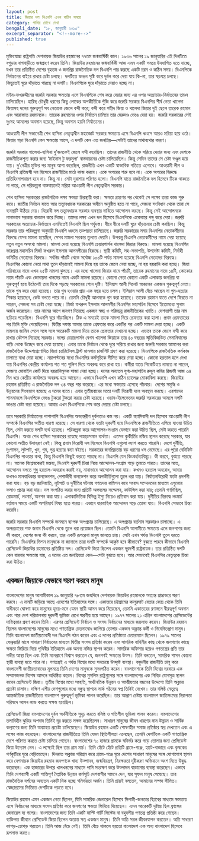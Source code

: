 ```yaml
---
layout: post
title: জিয়ার দল বিএনপি এখন কঠিন সময়ে
category: পাখির চোখে দেখা
bengali_date: "১৮, জানুয়ারী ২০১৩"
excerpt_separator: "<!--more-->"
published: true
---
```

মুক্তিযোদ্ধা রাষ্ট্রপতি দেশনায়ক জিয়াউর রহমানের ৭৭তম জন্মবার্ষিকী কাল। ১৯৩৬ সালের ১৯ জানুয়ারির এই দিনটিতে বগুড়ার বাগবাড়ীতে জন্মগ্রহণ করেন তিনি। জিয়াউর রহমানের জন্মবার্ষিকী আজ এমন একটি সময়ে উদযাপিত হতে যাচ্ছে, যখন তার প্রতিষ্ঠিত দেশের বৃহত্তম ও জনপ্রিয় রাজনৈতিক দল বিএনপি পার করছে একটি চরম ও কঠিন সময়। <!--more-->বিএনপিকে নির্বাচনের বাইরে রাখার চেষ্টা চলছে। দলটিতে ভাঙন সৃষ্টি করে দুর্বল করে দেয়া যায় কি-না, তার ষড়যন্ত্র চলছে। কিছুতেই ঘুরে দাঁড়াতে পারছে না দলটি। বিএনপিকে ঘুরে দাঁড়াতে দেয়াও হচ্ছে না।

মইন-ফখরুদ্দীনের জরুরি সরকার ক্ষমতায় এসে বিএনপিকে শেষ করে দেয়ার জন্য এর ওপর অত্যাচার-নির্যাতনের তাণ্ডব চালিয়েছিল। হারিছ চৌধুরী ধরনের কিছু লোকের অপকীর্তিকে পুঁজি করে জরুরি সরকার বিএনপির শীর্ষ নেতা খালেদা জিয়াসহ দলের গুরুত্বপূর্ণ সব নেতাকে জেলে বন্দী করে; বন্দী করে শহীদ জিয়া ও খালেদা জিয়ার দুই ছেলে তারেক রহমান এবং আরাফাত রহমানকে। তারেক রহমানের ওপর নির্যাতন চালিয়ে তার মেরুদণ্ড ভেঙে দেয়া হয়। জরুরি সরকারের সেই দুঃসহ আমলের অবসান হয়েছে, কিন্তু অবসান হয়নি নির্যাতনের।

আওয়ামী লীগ সভানেত্রী শেখ হাসিনা নেতৃত্বাধীন মহাজোট সরকার ক্ষমতায় এসে বিএনপি ধ্বংসে আরও মরিয়া হয়ে ওঠে। জিয়ার গড়া বিএনপি কেন ক্ষমতায় আসে, এ দলটি কেন এত জনপ্রিয়—সেটাই তাদের মাথাব্যথার কারণ।

জরুরি সরকার খালেদা-হাসিনা দু’জনকেই জেলে বন্দী করেছিল। তাদের রাজনীতি থেকে সরিয়ে দেয়ার জন্য এবং দেশকে রাজনীতিকশূন্য করার জন্য ‘মাইনাস টু ফরমুলা’ বাস্তবায়নের চেষ্টা চালিয়েছিল। কিন্তু সেদিন তাদের সে চেষ্টা ভণ্ডুল হয়ে যায়। দু’নেত্রীর মুক্তির পর মানুষ আশা করেছিল, রাজনীতি এখন একটি স্বাভাবিক গতিতে এগোবে। আওয়ামী লীগ ও বিএনপি প্রতিদ্বন্দ্বী দল হিসেবে রাজনীতির মাঠে কাজ করবে। একে অপরের শত্রু হবে না। একে অপরের বিরুদ্ধে প্রতিহিংসাপরায়ণ হবে না। কিন্তু না। সেটা দুরাশায় পরিণত হলো। বিএনপি যাতে রাজনৈতিক দল হিসেবে টিকে থাকতে না পারে, সে পরিকল্পনা বাস্তবায়নেই মরিয়া আওয়ামী লীগ নেতৃত্বাধীন সরকার।

শেখ হাসিনা সরকারের রাজনৈতিক লক্ষ্য ক্ষমতা চিরস্থায়ী করা। ক্ষমতা গ্রহণের পর থেকেই সে লক্ষ্যে তারা কাজ শুরু করে। জাতীয় নির্বাচন যাতে আর তত্ত্বাবধায়ক সরকারের অধীনে অনুষ্ঠিত হতে না পারে, সেজন্য সংবিধান থেকে তারা সে ব্যবস্থাটি উঠিয়ে দেয়। বিরোধী দল তত্ত্বাবধায়ক সরকার ব্যবস্থার দাবিতে আন্দোলন করছে। কিন্তু সেই আন্দোলনকে নানাভাবে সরকার বানচাল করে দিচ্ছে। তাদের লক্ষ্য এখন দল হিসেবে বিএনপিকে একেবারে পঙ্গু করে দেয়া।
জরুরি সরকারের অত্যাচার-নির্যাতনে এমনিতেই বিএনপি ছিল পর্যুদস্ত। ধীরে ধীরে দলটি ঘুরে দাঁড়ানোর চেষ্টা করছিল। কিন্তু সরকার তার পরিকল্পনা অনুযায়ী বিএনপি ধ্বংসে তত্পরতা চালিয়েছে। জরুরি সরকারের সময় বিএনপির নেতাকর্মীদের বিরুদ্ধে যেসব মামলা হয়েছিল, সেসব মামলা সরকার তুলতে দেয়নি। উপরন্তু বিএনপি নেতাকর্মীদের নামে দেয়া হয়েছে নতুন নতুন অসংখ্য মামলা। মামলা দেয়া হয়েছে বিএনপি চেয়ারপার্সন খালেদা জিয়ার বিরুদ্ধে। মামলা হয়েছে বিএনপির ভারপ্রাপ্ত মহাসচিব মির্জা ফখরুল ইসলাম আলমগীরের বিরুদ্ধে। স্থায়ী কমিটি, সহ-সভাপতি, উপদেষ্টা কমিটি, নির্বাহী কমিটির নেতাদের বিরুদ্ধে। সর্বনিম্ন পাঁচটি থেকে সর্বোচ্চ ১০০টি পর্যন্ত মামলা হয়েছে বিএনপি নেতাদের বিরুদ্ধে। বিএনপির কোনো নেতা মাথা তুলে দাঁড়ালেই মামলা দিয়ে হয় তাকে জেলে নেয়া হচ্ছে, না হয় হয়রানি করা হচ্ছে। জিয়া পরিবারের নামে এখন ২৫টি মামলা ঝুলছে। এর মধ্যে খালেদা জিয়ার নামে পাঁচটি, তারেক রহমানের নামে ১৪টি, কোকোর নামে পাঁচটি এবং জোবায়দা খানমের নামে একটি মামলা রয়েছে। কোনো নেতা কোনো একটি এলাকায় জনপ্রিয় বা গুরুত্বপূর্ণ হয়ে উঠেলেই তার দিকে পড়ছে সরকারের শ্যেন দৃষ্টি। ইলিয়াস আলী সিলেট অঞ্চলের একজন গুরুত্বপূর্ণ নেতা। তাকে গুম করে দেয়া হয়েছে। তার গুম হওয়ার প্রায় এক বছর হতে চলল। ইলিয়াস আলী বেঁচে আছেন না গুম-হত্যার শিকার হয়েছেন, কেউ বলতে পারে না। তেমনি চৌধুরী আলমকে গুম করা হয়েছে। তারেক রহমান যাতে দেশে ফিরতে না পারেন, সেজন্য সব চেষ্টা নেয়া হচ্ছে। মির্জা ফখরুল ইসলাম আলমগীর বিএনপির মহাসচিব হিসেবে ইতোমধ্যে সুনাম অর্জন করেছেন। তার নামের আগে জনগণ দিয়েছে একজন স্বচ্ছ ও পরিচ্ছন্ন রাজনীতিকের খ্যাতি। দেশব্যাপী তার নাম ছড়িয়ে পড়েছিল। বিএনপি ঘুরে দাঁড়াচ্ছিল। ঠিক এ সময়েই তাকে মামলা দিয়ে গ্রেফতার করা হলো। প্রথম গ্রেফতারের পর তিনি মুক্তি পেয়েছিলেন। দ্বিতীয় দফায় আবার তাকে গ্রেফতার করে একটির পর একটি মামলা দেয়া হচ্ছে। একটি মামলায় জামিন পেলে সঙ্গে সঙ্গে আরেকটি মামলা দিয়ে তাকে গ্রেফতার দেখানো হচ্ছে। এভাবে তাকে জেলে বন্দী করে রাখার কৌশল নিয়েছে সরকার। দলের চেয়ারপার্সন বেগম খালেদা জিয়াকে তার ৪০ বছরের স্মৃতিবিজড়িত সেনানিবাসের বাড়ি থেকে উচ্ছেদ করে দেয়া হয়েছে। এবার তাকে নির্বাচন থেকে দূরে সরিয়ে রাখার জন্য জরুরি সরকার আমলের করা রাজনৈতিক উদ্দেশ্যপ্রণোদিত জিয়া চ্যারিটেবল ট্রাস্ট মামলায় চার্জশিট গ্রহণ করা হয়েছে। বিএনপিকে রাজনৈতিক কর্মকাণ্ড চালাতে বাধা দেয়া হচ্ছে। নয়াপল্টনের মধ্যে বিএনপির কর্মসূচিকে সীমিত করে দেয়া হচ্ছে। কোনো হরতাল হলে দেখা যায় বিএনপির কেন্দ্রীয় কার্যালয় শত শত পুলিশ দিয়ে অবরুদ্ধ করে রাখা হয়। কর্মীরা যাতে পিকেটিংয়ে নামতে না পারেন, সেজন্য মোবাইল কোর্ট দিয়ে হয়রানিমূলক সাজা দেয়া হচ্ছে। দলের অন্যতম যুগ্ম-মহাসচিব রুহুল কবির রিজভী আজ ৩৪ দিন ধরে কেন্দ্রীয় কার্যালয়ে অবরুদ্ধ হয়ে আছেন। এভাবে বিএনপি এখন কঠিন চ্যালেঞ্জ মোকাবিলা করছে। জিয়াউর রহমান প্রতিষ্ঠিত এ রাজনৈতিক দল ৩৪ বছর পার করেছে। এর মধ্যে ক্ষমতায় এসেছে পাঁচবার। দেশের সমৃদ্ধি ও উন্নয়নের সিংহভাগ হয়েছে এ দলের হাতে। এবার তৃতীয়বারের মতো দলটি বিরোধী দলে অবস্থান করছে। এরশাদের শাসনামলে বিএনপিকে ভেঙে টুকরো টুকরো করার চেষ্টা হয়েছে। ওয়ান-ইলেভেনের জরুরি সরকারের আমলে দলটি ভাঙার চেষ্টা করা হয়েছে। আবার এখন বিএনপিকে শেষ করে দেয়ার চেষ্টা চলছে।

তবে সরকারি নির্যাতনের পাশাপাশি বিএনপির অভ্যন্তরীণ দুর্বলতাও কম নয়। একটি ফ্যাসিবাদী দল হিসেবে আওয়ামী লীগ সম্পর্কে বিএনপির অতীত ধারণা রয়েছে। সে ধারণা থেকে যতটা দূরদর্শী হয়ে বিএনপিকে রাজনীতিতে এগিয়ে যাওয়া উচিত ছিল, সেটা করতে দলটি ব্যর্থ হয়েছে। পরিকল্পনা করে আন্দোলন-সংগ্রাম যেভাবে করা উচিত ছিল, সেটা করতে পারেনি বিএনপি। অথচ শেখ হাসিনা সরকারের রয়েছে পাহাড়সমান ব্যর্থতা। এতসব কুকীর্তির নজির স্থাপন করেছে সরকার, যার কোনো অতীত উদাহরণ নেই। কিন্তু প্রধান বিরোধী দল হিসেবে বিএনপি এগুলো ক্যাশ করতে পারেনি। দেশে দুর্নীতি, দুঃশাসন, লুটপাট, খুন, গুম, গুপ্ত হত্যার বন্যা বইছে। সরকারের জনপ্রিয়তায় বড় ধরনের ধস নেমেছে। এর পুরো বেনিফিট বিএনপির পাওয়ার কথা, কিন্তু বিএনপি কিছুই করতে পারছে না। বিএনপি যেন কিংকর্তব্যবিমূঢ়। কী করবে, বুঝতে পারছে না। অনেক বিশ্লেষকেরই মন্তব্য, বিএনপি দূরদর্শী চিন্তা নিয়ে আন্দোলন-সংগ্রাম গড়ে তুলতে পারত। তাদের মতে, আন্দোলন বলতে শুধু হরতাল-অবরোধ করাই নয়, নানাভাবে আন্দোলন করা যায়। কখনও হরতাল অবরোধ, আবার কখনও মানবাধিকার কনভেনশন, পেশাজীবী কনভেশন করে অপকীর্তিগুলো তুলে ধরা যায়। নির্যাতনবিরোধী ফটো প্রদর্শনী করা যায়। বড় বড় জালিয়াতি, লুটপাট ও দুর্নীতির ঘটনায় গণতদন্ত কমিশন করে সংবাদ সম্মেলনের মাধ্যমে এগুলোর ফলাও প্রচার করা যায়। দল সংগঠিত করার জন্য প্রতিটি অঙ্গদলের সম্মেলন, কাউন্সিল করা যায়; তেমনি গণমিছিল, রোডমার্চ, লংমার্চ, অনশন করা যায়। এলাকাভিত্তিক বিভিন্ন ইস্যু নিয়েও প্রতিবাদ করা যায়। দুর্নীতির বিরুদ্ধে লংমার্চ বর্তমান সময়ে একটি অপরিহার্য বিষয় হতে পারত। এভাবে ধারবাহিক আন্দোলন গড়ে তোলা যায়। বিএনপি সেভাবে চিন্তা করেনি।

জরুরি সরকার বিএনপি সম্পর্কে জনমনে ব্যাপক অপপ্রচার চালিয়েছে। এ অপপ্রচার বর্তমান সরকারও চালাচ্ছে। এ অপপ্রচারের শক্ত জবাব বিএনপি থেকে তুলে ধরা প্রয়োজন ছিল। তেমনি বিএনপি আগামীতে ক্ষমতায় এলে জনগণের জন্য কী করবে, দেশের জন্য কী করবে, তার একটি রূপরেখা মানুষ জানতে চায়। সেটা এখন পর্যন্ত বিএনপি তুলে ধরতে পারেনি। বিএনপির ভিশন মানুষকে না জানালে তারা দলটি সম্পর্কে আকৃষ্ট হবে কীভাবে? বুঝতে পারবে কীভাবে বিএনপি প্রেসিডেন্ট জিয়াউর রহমানের প্রতিষ্ঠিত দল। প্রেসিডেন্ট জিয়া ছিলেন একজন দূরদর্শী রাষ্ট্রনায়ক। তার প্রতিষ্ঠিত দলটি কেন বারবার ক্ষমতায় যায়, এ দলের এত জনপ্রিয়তা কেন—সেটা বুঝতে হবে। আর সেভাবেই বিএনপির নেতৃত্বকে চিন্তা করা উচিত।

## একজন জিয়াকে যেভাবে স্মরণ করবে মানুষ
বাংলাদেশের মানুষ আগামীকাল ১৯ জানুয়ারি ৭৮তম জন্মদিনে দেশনায়ক জিয়াউর রহমানকে অত্যন্ত শ্রদ্ধাভরে স্মরণ করবে। এ নামটি জড়িয়ে আছে এদেশের ইতিহাসের সঙ্গে। একাত্তরে চট্টগ্রামের কালুরঘাট বেতার কেন্দ্র থেকে তিনি স্বাধীনতা ঘোষণা করে মানুষের হৃদয়-মনে যেমন স্থায়ী আসন করে নিয়েছেন, তেমনি একাত্তরের রণাঙ্গনে বীরত্বপূর্ণ অবদান এবং পরে দেশ পরিচালনায় দূরদর্শী ভূমিকা রেখে স্মরণীয় হয়ে আছেন। ১৯৭৭ সালের ২১ এপ্রিল বাংলাদেশের প্রেসিডেন্টের দায়িত্বভার গ্রহণ করেন তিনি। এরপর প্রেসিডেন্ট নির্বাচন ও সংসদ নির্বাচনের মাধ্যমে জয়লাভ করেন। জিয়াউর রহমান ছিলেন বাংলাদেশের মানুষের মধ্যে গণতান্ত্রিক চেতনাবোধ জাগিয়ে তোলার একজন অক্লান্ত কর্মী ও নিবেদিতপ্রাণ মানুষ। তিনি বাংলাদেশ জাতীয়তাবাদী দল বিএনপি গঠন করেন এবং এ দলের প্রতিষ্ঠাতা চেয়ারম্যান ছিলেন। ১৯৭৯ সালের ফেব্রুয়ারি মাসে সাধারণ নির্বাচনের মাধ্যমে দ্বিতীয় সংসদ প্রতিষ্ঠা করেন এবং সামরিক বাহিনীর কাছ থেকে জনগণের কাছে ক্ষমতা ফিরিয়ে দিয়ে পৃথিবীর ইতিহাসে এক অনন্য নজির স্থাপন করেন। সামরিক অফিসার হয়েও গণতন্ত্রের প্রতি তার গভীর আস্থা ছিল এবং তিনি মনেপ্রাণে বিশ্বাস করতেন যে, জনগণই ক্ষমতার উত্স। তিনি বলতেন, সামরিক শাসন কোনো স্থায়ী ব্যবস্থা হতে পারে না। গণতন্ত্রই এ পর্যন্ত বিশ্বের মধ্যে সবচেয়ে উত্কৃষ্ট ব্যবস্থা।
বহুদলীয় রাজনীতি চালু করে বাংলাদেশী জাতীয়তাবাদের মূলমন্ত্রে তিনি দেশের মানুষকে সুসংগঠিত করেন। বাংলাদেশকে তিনি বিশ্বের দরবারে এক সম্মানজনক বিশেষ আসনে অধিষ্ঠিত করেন। বিশ্বের মুসলিম রাষ্ট্রগুলোর সঙ্গে বাংলাদেশের এক নিবিড় যোগসূত্র স্থাপন করেন প্রেসিডেন্ট জিয়া। তৃতীয় বিশ্বের মধ্যে সংহতি, অর্থনৈতিক উন্নয়ন ও আত্মীয়তার বন্ধনের উদ্দেশ্যে তিনি অক্লান্ত প্রচেষ্টা চালান। দক্ষিণ এশীয় দেশগুলোর মধ্যে বন্ধুত্ব স্থাপনে সার্ক গঠনের স্বপ্ন তিনিই দেখেন। তার বলিষ্ঠ নেতৃত্বে আন্তর্জাতিক রাজনীতিতে বাংলাদেশ গুরুত্বপূর্ণ ভূমিকা পালন করেছিল। তার আপ্রাণ চেষ্টায় বাংলাদেশ জাতিসংঘের নিরাপত্তা পরিষদে আসন লাভ করতে সক্ষম হয়েছিল।

প্রেসিডেন্ট জিয়া বাংলাদেশের দুর্বল অর্থনীতিকে সুদৃঢ় করতে বলিষ্ঠ ও গতিশীল ভূমিকা পালন করেন। বাংলাদেশের তলাবিহীন ঝুড়ির অপবাদ তিনিই দূর করতে সক্ষম হয়েছিলেন। সাধারণ মানুষের জীবন ধারণের মান উন্নয়ন ও সার্বিক কল্যাণের জন্য তিনি অব্যাহত প্রচেষ্টা চালিয়েছেন। জিয়াউর রহমান একটি শোষণহীন সমাজ প্রতিষ্ঠার স্বপ্ন দেখতেন এবং এ লক্ষ্যে কাজ করেছেন। বাংলাদেশের রাজনীতিতে তিনি যেমন স্থিতিশীলতা এনেছেন, তেমনি দেশটিকে একটি গণতান্ত্রিক দেশে পরিণত করতে চেষ্টা চালিয়ে গেছেন। বাংলাদেশের ৭০ হাজার গ্রামকে স্বনির্ভর করে গড়ে তোলার জন্য প্রেসিডেন্ট জিয়া উদ্যোগ নেন। এ লক্ষ্যেই ছিল তার গ্রাম মার্চ। তিনি হেঁটে হেঁটে প্রতিটি গ্রামে-গঞ্জে, হাটে-বাজারে এবং কৃষকের পর্ণকুটিরে ঘুরে বেড়িয়েছেন। দিনরাত অক্লান্ত পরিশ্রম করে গ্রামে-গঞ্জে ঘুরে দেশের সাধারণ মানুষের সঙ্গে যোগাযোগ স্থাপন করে দেশনায়ক জিয়াউর রহমান জনগণকে খাদ্য উত্পাদন, জন্মনিয়ন্ত্রণ, নিরক্ষরতা দূরীকরণ অভিযানে অংশ নিতে উদ্বুদ্ধ করেছেন। এক হাজারের উপরে খালখননের মাধ্যমে পানি সংরক্ষণ করে উত্পাদন বাড়ানোর ব্যবস্থা করেছেন। এভাবে তিনি দেশব্যাপী একটি শান্তিপূর্ণ বৈপ্লবিক উন্নয়ন কর্মসূচি দেশবাসীর সামনে দেন, যার সুফল মানুষ পেয়েছে। তার রাজনৈতিক দর্শনের অন্যতম একটি দিক হচ্ছে স্বনির্ভরতা অর্জন। তিনি প্রায়ই বলতেন, আমাদের সম্পদ সীমিত। স্বেচ্ছাশ্রমের ভিত্তিতে দেশটিকে গড়তে হবে।

জিয়াউর রহমান এমন একজন নেতা ছিলেন, যিনি সামরিক জেনারেল হিসেবে সিপাহী-জনতার বিপ্লবের মাধ্যমে ক্ষমতায় এসে নির্বাচনের মাধ্যমে সংসদ প্রতিষ্ঠা করে জনগণের ক্ষমতা ফিরিয়ে দিয়েছেন। এমন আরেকটি দৃষ্টান্ত ছিল ফ্রান্সের জেনারেল দ্য গলের। বাংলাদেশের জন্য তিনি একটি মাল্টি পার্টি সিস্টেম বা বহুদলীয় গণতন্ত্র প্রতিষ্ঠা করে গেছেন। ব্যক্তিগত জীবনে প্রেসিডেন্ট জিয়া ছিলেন অত্যন্ত সত্ একজন মানুষ। তিনি অতি সরল জীবনযাপন করতেন। অতি সাধারণ কাপড়-চোপড় পরতেন। তিনি আজ বেঁচে নেই। তিনি বেঁচে থাকলে হয়তো বাংলাদেশ এক অন্য বাংলাদেশ হিসেবে রূপলাভ করত।
